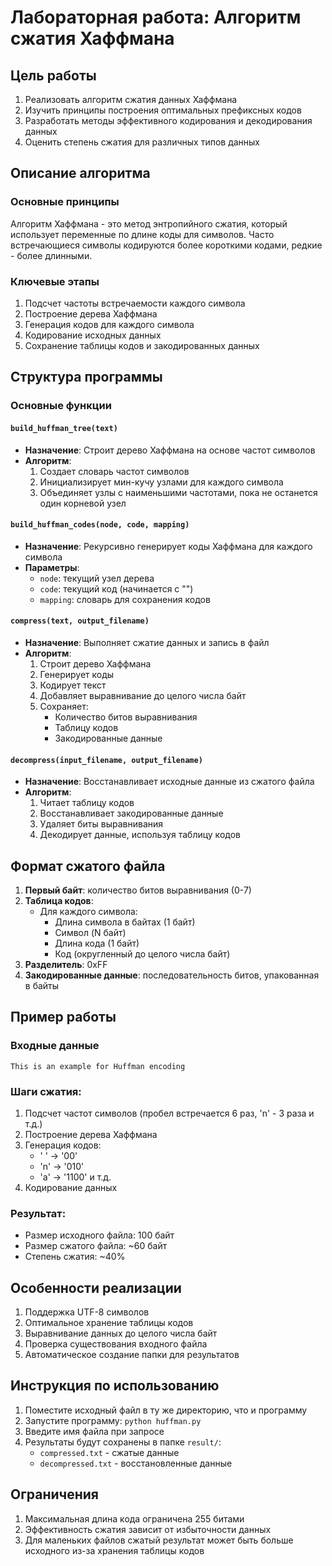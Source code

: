 # Лабораторная работа: Алгоритм сжатия Хаффмана

## Цель работы
1. Реализовать алгоритм сжатия данных Хаффмана
2. Изучить принципы построения оптимальных префиксных кодов
3. Разработать методы эффективного кодирования и декодирования данных
4. Оценить степень сжатия для различных типов данных

## Описание алгоритма

### Основные принципы
Алгоритм Хаффмана - это метод энтропийного сжатия, который использует переменные по длине коды для символов. Часто встречающиеся символы кодируются более короткими кодами, редкие - более длинными.

### Ключевые этапы
1. Подсчет частоты встречаемости каждого символа
2. Построение дерева Хаффмана
3. Генерация кодов для каждого символа
4. Кодирование исходных данных
5. Сохранение таблицы кодов и закодированных данных

## Структура программы

### Основные функции

#### `build_huffman_tree(text)`
- **Назначение**: Строит дерево Хаффмана на основе частот символов
- **Алгоритм**:
  1. Создает словарь частот символов
  2. Инициализирует мин-кучу узлами для каждого символа
  3. Объединяет узлы с наименьшими частотами, пока не останется один корневой узел

#### `build_huffman_codes(node, code, mapping)`
- **Назначение**: Рекурсивно генерирует коды Хаффмана для каждого символа
- **Параметры**:
  - `node`: текущий узел дерева
  - `code`: текущий код (начинается с "")
  - `mapping`: словарь для сохранения кодов

#### `compress(text, output_filename)`
- **Назначение**: Выполняет сжатие данных и запись в файл
- **Алгоритм**:
  1. Строит дерево Хаффмана
  2. Генерирует коды
  3. Кодирует текст
  4. Добавляет выравнивание до целого числа байт
  5. Сохраняет:
     - Количество битов выравнивания
     - Таблицу кодов
     - Закодированные данные

#### `decompress(input_filename, output_filename)`
- **Назначение**: Восстанавливает исходные данные из сжатого файла
- **Алгоритм**:
  1. Читает таблицу кодов
  2. Восстанавливает закодированные данные
  3. Удаляет биты выравнивания
  4. Декодирует данные, используя таблицу кодов

## Формат сжатого файла
1. **Первый байт**: количество битов выравнивания (0-7)
2. **Таблица кодов**:
   - Для каждого символа:
     - Длина символа в байтах (1 байт)
     - Символ (N байт)
     - Длина кода (1 байт)
     - Код (округленный до целого числа байт)
3. **Разделитель**: 0xFF
4. **Закодированные данные**: последовательность битов, упакованная в байты

## Пример работы

### Входные данные
```
This is an example for Huffman encoding
```

### Шаги сжатия:
1. Подсчет частот символов (пробел встречается 6 раз, 'n' - 3 раза и т.д.)
2. Построение дерева Хаффмана
3. Генерация кодов:
   - ' ' → '00'
   - 'n' → '010'
   - 'a' → '1100' и т.д.
4. Кодирование данных

### Результат:
- Размер исходного файла: 100 байт
- Размер сжатого файла: ~60 байт
- Степень сжатия: ~40%

## Особенности реализации
1. Поддержка UTF-8 символов
2. Оптимальное хранение таблицы кодов
3. Выравнивание данных до целого числа байт
4. Проверка существования входного файла
5. Автоматическое создание папки для результатов

## Инструкция по использованию
1. Поместите исходный файл в ту же директорию, что и программу
2. Запустите программу: `python huffman.py`
3. Введите имя файла при запросе
4. Результаты будут сохранены в папке `result/`:
   - `compressed.txt` - сжатые данные
   - `decompressed.txt` - восстановленные данные

## Ограничения
1. Максимальная длина кода ограничена 255 битами
2. Эффективность сжатия зависит от избыточности данных
3. Для маленьких файлов сжатый результат может быть больше исходного из-за хранения таблицы кодов
